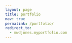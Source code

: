 ```yaml
---
layout: page
title: portfolio
nav: true
permalink: /portfolio/
redirect_to:
  - mwdjones.myportfolio.com
---
```

